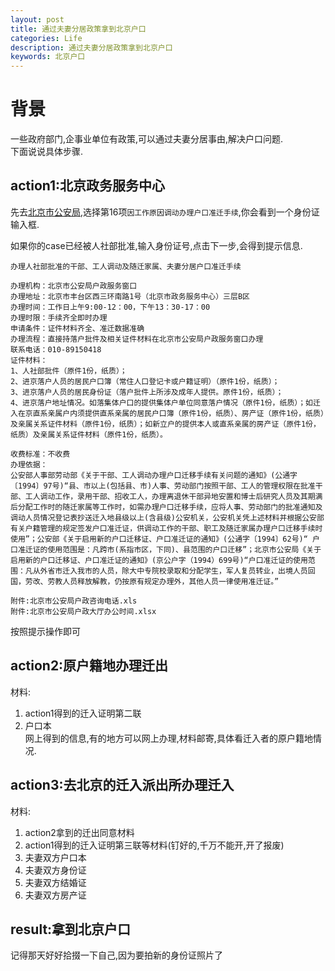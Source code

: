 ```yaml
---
layout: post
title: 通过夫妻分居政策拿到北京户口
categories: Life
description: 通过夫妻分居政策拿到北京户口  
keywords: 北京户口
---
```


# 背景
一些政府部门,企事业单位有政策,可以通过夫妻分居事由,解决户口问题.  
下面说说具体步骤.  

## action1:北京政务服务中心
先去[北京市公安局](https://zwfw.gaj.beijing.gov.cn/rkgl/),选择第16项`因工作原因调动办理户口准迁手续`,你会看到一个身份证输入框.  

如果你的case已经被人社部批准,输入身份证号,点击下一步,会得到提示信息.
```
办理人社部批准的干部、工人调动及随迁家属、夫妻分居户口准迁手续

办理机构：北京市公安局户政服务窗口
办理地址：北京市丰台区西三环南路1号（北京市政务服务中心）三层B区
办理时间：工作日上午9:00-12：00，下午13：30-17：00
办理时限：手续齐全即时办理
申请条件：证件材料齐全、准迁数据准确
办理流程：直接持落户批件及相关证件材料在北京市公安局户政服务窗口办理
联系电话：010-89150418
证件材料：
1、人社部批件（原件1份，纸质）；
2、进京落户人员的居民户口簿（常住人口登记卡或户籍证明）（原件1份，纸质）；
3、进京落户人员的居民身份证（落户批件上所涉及成年人提供。原件1份，纸质）；
4、进京落户地址情况。如落集体户口的提供集体户单位同意落户情况（原件1份，纸质）；如迁入在京直系亲属户内须提供直系亲属的居民户口簿（原件1份，纸质）、房产证（原件1份，纸质）及亲属关系证件材料（原件1份，纸质）；如新立户的提供本人或直系亲属的房产证（原件1份，纸质）及亲属关系证件材料（原件1份，纸质）。

收费标准：不收费
办理依据：
公安部人事部劳动部《关于干部、工人调动办理户口迁移手续有关问题的通知》(公通字〔1994〕97号)“县、市以上(包括县、市)人事、劳动部门按照干部、工人的管理权限在批准干部、工人调动工作，录用干部、招收工人，办理离退休干部异地安置和博士后研究人员及其期满后分配工作时的随迁家属等工作时，如需办理户口迁移手续，应将人事、劳动部门的批准通知及调动人员情况登记表抄送迁入地县级以上(含县级)公安机关，公安机关凭上述材料并根据公安部有关户籍管理的规定签发户口准迁证，供调动工作的干部、职工及随迁家属办理户口迁移手续时使用”；公安部《关于启用新的户口迁移证、户口准迁证的通知》(公通字〔1994〕62号)“ 户口准迁证的使用范围是：凡跨市(系指市区，下同)、县范围的户口迁移”；北京市公安局《关于启用新的户口迁移证、户口准迁证的通知》(京公户字（1994）699号)“户口准迁证的使用范围：凡从外省市迁入我市的人员，除大中专院校录取和分配学生，军人复员转业，出境人员回国，劳改、劳教人员释放解教，仍按原有规定办理外，其他人员一律使用准迁证。”

附件:北京市公安局户政咨询电话.xls
附件:北京市公安局户政大厅办公时间.xlsx
```
按照提示操作即可  

## action2:原户籍地办理迁出
材料:  
1. action1得到的迁入证明第二联  
2. 户口本  
网上得到的信息,有的地方可以网上办理,材料邮寄,具体看迁入者的原户籍地情况.  

## action3:去北京的迁入派出所办理迁入
材料:  
1. action2拿到的迁出同意材料  
2. action1得到的迁入证明第三联等材料(钉好的,千万不能开,开了报废)  
3. 夫妻双方户口本  
4. 夫妻双方身份证  
5. 夫妻双方结婚证  
6. 夫妻双方房产证  
  
## result:拿到北京户口
记得那天好好拾掇一下自己,因为要拍新的身份证照片了
